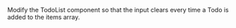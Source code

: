 Modify the TodoList component so that the input clears every time a Todo is added to the items array.
